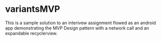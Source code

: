 # variantsMVP
This is a sample solution to an interivew assignment flowed as an android app demonstrating the MVP Design pattern with a network call and an expandable recyclerview.
